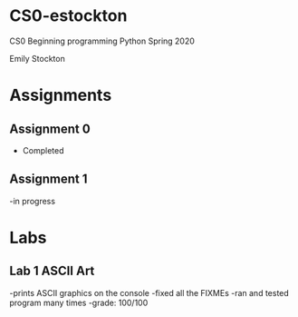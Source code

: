 # CS0-estockton
CS0 Beginning programming Python 
Spring 2020

Emily Stockton

# Assignments

## Assignment 0
- Completed 

## Assignment 1
-in progress


# Labs
## Lab 1 ASCII Art
-prints ASCII graphics on the console
-fixed all the FIXMEs
-ran and tested program many times
-grade: 100/100

